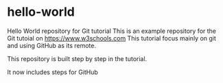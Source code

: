 # hello-world
Hello World repository for Git tutorial
This is an example repository for the Git tutoial on https://www.w3schools.com
This tutorial focus mainly on git and using GitHub as its remote.

This repository is built step by step in the tutorial.

It now includes steps for GitHub
